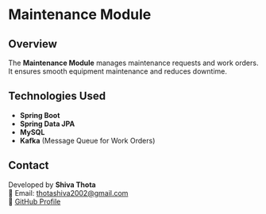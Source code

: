 # Maintenance Module

## Overview
The **Maintenance Module** manages maintenance requests and work orders. It ensures smooth equipment maintenance and reduces downtime.

## Technologies Used
- **Spring Boot**
- **Spring Data JPA**
- **MySQL**
- **Kafka** (Message Queue for Work Orders)

## Contact
Developed by **Shiva Thota**  
📧 Email: thotashiva2002@gmail.com  
🔗 [GitHub Profile](https://github.com/Shiva-Thota)
